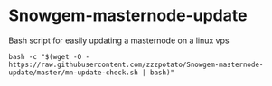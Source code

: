 # Snowgem-masternode-update
Bash script for easily updating a masternode on a linux vps

```
bash -c "$(wget -O - https://raw.githubusercontent.com/zzzpotato/Snowgem-masternode-update/master/mn-update-check.sh | bash)"
```

